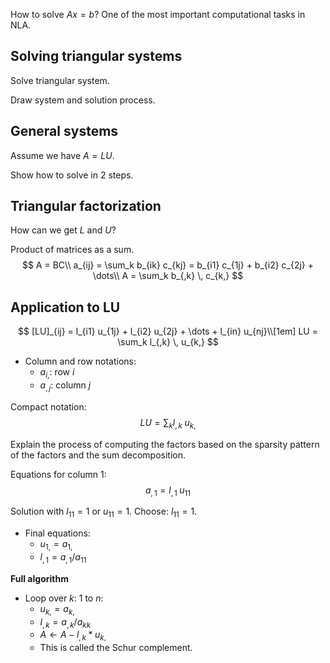 How to solve $Ax = b$? One of the most important computational tasks in NLA.

## Solving triangular systems

Solve triangular system.

Draw system and solution process.

## General systems

Assume we have $A = LU$.

Show how to solve in 2 steps.

## Triangular factorization

How can we get $L$ and $U$?

Product of matrices as a sum.
$$
A = BC\\
a_{ij} = \sum_k b_{ik} c_{kj} = b_{i1} c_{1j} + b_{i2} c_{2j} + \dots\\
A = \sum_k b_{,k} \, c_{k,}
$$

## Application to LU
$$
[LU]_{ij} = l_{i1} u_{1j} + l_{i2} u_{2j} + \dots + l_{in} u_{nj}\\[1em]
LU = \sum_k l_{,k} \, u_{k,}
$$
- Column and row notations:
	- $a_{i,}$: row $i$
	- $a_{,j}$: column $j$

Compact notation:
$$
LU = \sum_k l_{,k} \; u_{k,}
$$

Explain the process of computing the factors based on the sparsity pattern of the factors and the sum decomposition.

Equations for column 1:
$$
a_{,1} = l_{,1} \; u_{11}
$$

Solution with $l_{11} = 1$ or $u_{11} = 1$. Choose: $l_{11} = 1$.

- Final equations:
	- $u_{1,} = a_{1,}$
	- $l_{,1} = a_{,1} / a_{11}$

**Full algorithm**

- Loop over $k$: 1 to $n$:
	- $u_{k,} = a_{k,}$
	- $l_{,k} = a_{,k} / a_{kk}$
	- $A \leftarrow A - l_{,k} * u_{k,}$
	- This is called the Schur complement.
